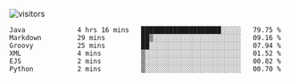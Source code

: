 ![visitors](https://visitor-badge.glitch.me/badge?page_id=superbaba.superbaba&left_color=green&right_color=red)

<!--START_SECTION:waka-->

```text
Java             4 hrs 16 mins   ████████████████████░░░░░   79.75 %
Markdown         29 mins         ██▒░░░░░░░░░░░░░░░░░░░░░░   09.16 %
Groovy           25 mins         ██░░░░░░░░░░░░░░░░░░░░░░░   07.94 %
XML              4 mins          ▒░░░░░░░░░░░░░░░░░░░░░░░░   01.52 %
EJS              2 mins          ▒░░░░░░░░░░░░░░░░░░░░░░░░   00.82 %
Python           2 mins          ▒░░░░░░░░░░░░░░░░░░░░░░░░   00.70 %
```

<!--END_SECTION:waka-->
